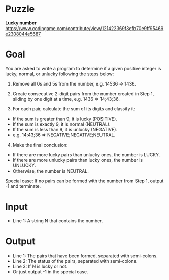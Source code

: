 # Puzzle
**Lucky number** https://www.codingame.com/contribute/view/121422369f3efb70e9ff95469e2308044e5687

# Goal
You are asked to write a program to determine if a given positive integer is lucky, normal, or unlucky following the steps below:

1. Remove all 0s and 5s from the number, e.g. 14536 => 1436.

2. Create consecutive 2-digit pairs from the number created in Step 1, sliding by one digit at a time, e.g. 1436 => 14;43;36.

3. For each pair, calculate the sum of its digits and classify it:  
  * If the sum is greater than 9, it is lucky (POSITIVE).
  * If the sum is exactly 9, it is normal (NEUTRAL).
  * If the sum is less than 9, it is unlucky (NEGATIVE).
  * e.g. 14;43;36 => NEGATIVE;NEGATIVE;NEUTRAL.

4. Make the final conclusion:
  * If there are more lucky pairs than unlucky ones, the number is LUCKY.
  * If there are more unlucky pairs than lucky ones, the number is UNLUCKY.
  * Otherwise, the number is NEUTRAL.

Special case: If no pairs can be formed with the number from Step 1, output -1 and terminate.

# Input
* Line 1: A string N that contains the number.

# Output
* Line 1: The pairs that have been formed, separated with semi-colons.
* Line 2: The status of the pairs, separated with semi-colons.
* Line 3: If N is lucky or not.
* Or just output -1 in the special case.
